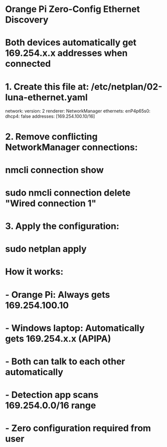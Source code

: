 # Orange Pi Zero-Config Ethernet Discovery
# Both devices automatically get 169.254.x.x addresses when connected

# 1. Create this file at: /etc/netplan/02-luna-ethernet.yaml
network:
  version: 2
  renderer: NetworkManager
  ethernets:
    enP4p65s0:
      dhcp4: false
      addresses: [169.254.100.10/16]

# 2. Remove conflicting NetworkManager connections:
# nmcli connection show
# sudo nmcli connection delete "Wired connection 1"

# 3. Apply the configuration:
# sudo netplan apply

# How it works:
# - Orange Pi: Always gets 169.254.100.10
# - Windows laptop: Automatically gets 169.254.x.x (APIPA)
# - Both can talk to each other automatically
# - Detection app scans 169.254.0.0/16 range
# - Zero configuration required from user